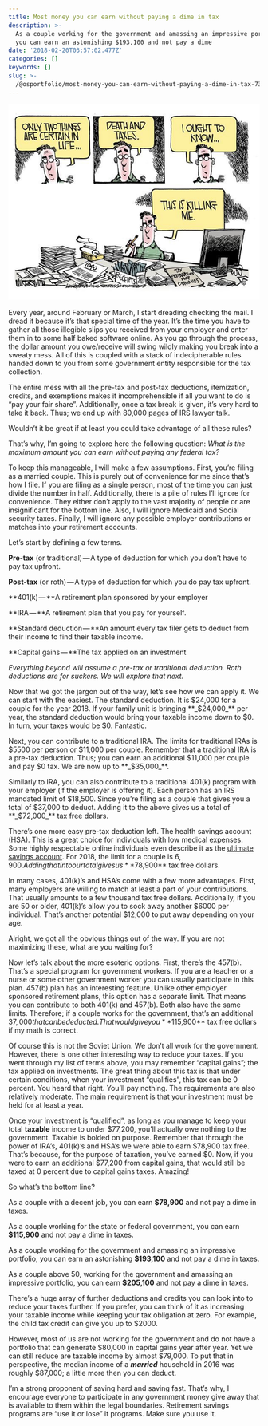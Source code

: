 ```yaml
---
title: Most money you can earn without paying a dime in tax
description: >-
  As a couple working for the government and amassing an impressive portfolio,
  you can earn an astonishing $193,100 and not pay a dime
date: '2018-02-20T03:57:02.477Z'
categories: []
keywords: []
slug: >-
  /@osportfolio/most-money-you-can-earn-without-paying-a-dime-in-tax-737acc94778f
---
```


![](img/1__n898jBw0p0XkdiGIN1YWAw.jpeg)

Every year, around February or March, I start dreading checking the mail. I dread it because it’s that special time of the year. It’s the time you have to gather all those illegible slips you received from your employer and enter them in to some half baked software online. As you go through the process, the dollar amount you owe/receive will swing wildly making you break into a sweaty mess. All of this is coupled with a stack of indecipherable rules handed down to you from some government entity responsible for the tax collection.

The entire mess with all the pre-tax and post-tax deductions, itemization, credits, and exemptions makes it incomprehensible if all you want to do is “pay your fair share”. Additionally, once a tax break is given, it’s very hard to take it back. Thus; we end up with 80,000 pages of IRS lawyer talk.

Wouldn’t it be great if at least you could take advantage of all these rules?

That’s why, I’m going to explore here the following question: _What is the maximum amount you can earn without paying any federal tax?_

To keep this manageable, I will make a few assumptions. First, you’re filing as a married couple. This is purely out of convenience for me since that’s how I file. If you are filing as a single person, most of the time you can just divide the number in half. Additionally, there is a pile of rules I’ll ignore for convenience. They either don’t apply to the vast majority of people or are insignificant for the bottom line. Also, I will ignore Medicaid and Social security taxes. Finally, I will ignore any possible employer contributions or matches into your retirement accounts.

Let’s start by defining a few terms.

**Pre-tax** (or traditional) — A type of deduction for which you don’t have to pay tax upfront.

**Post-tax** (or roth) — A type of deduction for which you do pay tax upfront.

**401(k) — **A retirement plan sponsored by your employer

**IRA — **A retirement plan that you pay for yourself.

**Standard deduction — **An amount every tax filer gets to deduct from their income to find their taxable income.

**Capital gains — **The tax applied on an investment

_Everything beyond will assume a pre-tax or traditional deduction. Roth deductions are for suckers. We will explore that next._

Now that we got the jargon out of the way, let’s see how we can apply it. We can start with the easiest. The standard deduction. It is $24,000 for a couple for the year 2018. If your family unit is bringing **_$24,000_** per year, the standard deduction would bring your taxable income down to $0. In turn, your taxes would be $0. Fantastic.

Next, you can contribute to a traditional IRA. The limits for traditional IRAs is $5500 per person or $11,000 per couple. Remember that a traditional IRA is a pre-tax deduction. Thus; you can earn an additional $11,000 per couple and pay $0 tax. We are now up to **_$35,000_**.

Similarly to IRA, you can also contribute to a traditional 401(k) program with your employer (if the employer is offering it). Each person has an IRS mandated limit of $18,500. Since you’re filing as a couple that gives you a total of $37,000 to deduct. Adding it to the above gives us a total of **_$72,000_** tax free dollars.

There’s one more easy pre-tax deduction left. The health savings account (HSA). This is a great choice for individuals with low medical expenses. Some highly respectable online individuals even describe it as the [ultimate savings account](https://www.madfientist.com/ultimate-retirement-account/). For 2018, the limit for a couple is $6,900. Adding that in to our total gives us **$78,900** tax free dollars.

In many cases, 401(k)’s and HSA’s come with a few more advantages. First, many employers are willing to match at least a part of your contributions. That usually amounts to a few thousand tax free dollars. Additionally, if you are 50 or older, 401(k)’s allow you to sock away another $6000 per individual. That’s another potential $12,000 to put away depending on your age.

Alright, we got all the obvious things out of the way. If you are not maximizing these, what are you waiting for?

Now let’s talk about the more esoteric options. First, there’s the 457(b). That’s a special program for government workers. If you are a teacher or a nurse or some other government worker you can usually participate in this plan. 457(b) plan has an interesting feature. Unlike other employer sponsored retirement plans, this option has a separate limit. That means you can contribute to both 401(k) and 457(b). Both also have the same limits. Therefore; if a couple works for the government, that’s an additional $37,000 that can be deducted. That would give you **$115,900** tax free dollars if my math is correct.

Of course this is not the Soviet Union. We don’t all work for the government. However, there is one other interesting way to reduce your taxes. If you went through my list of terms above, you may remember “capital gains”; the tax applied on investments. The great thing about this tax is that under certain conditions, when your investment “qualifies”, this tax can be 0 percent. You heard that right. You’ll pay nothing. The requirements are also relatively moderate. The main requirement is that your investment must be held for at least a year.

Once your investment is “qualified”, as long as you manage to keep your total **taxable** income to under $77,200, you’ll actually owe nothing to the government. Taxable is bolded on purpose. Remember that through the power of IRA’s, 401(k)’s and HSA’s we were able to earn $78,900 tax free. That’s because, for the purpose of taxation, you’ve earned $0. Now, if you were to earn an additional $77,200 from capital gains, that would still be taxed at 0 percent due to capital gains taxes. Amazing!

So what’s the bottom line?

As a couple with a decent job, you can earn **$78,900** and not pay a dime in taxes.

As a couple working for the state or federal government, you can earn **$115,900** and not pay a dime in taxes.

As a couple working for the government and amassing an impressive portfolio, you can earn an astonishing **$193,100** and not pay a dime in taxes.

As a couple above 50, working for the government and amassing an impressive portfolio, you can earn **$205,100** and not pay a dime in taxes.

There’s a huge array of further deductions and credits you can look into to reduce your taxes further. If you prefer, you can think of it as increasing your taxable income while keeping your tax obligation at zero. For example, the child tax credit can give you up to $2000.

However, most of us are not working for the government and do not have a portfolio that can generate $80,000 in capital gains year after year. Yet we can still reduce are taxable income by almost $79,000. To put that in perspective, the median income of a **_married_** household in 2016 was roughly $87,000; a little more then you can deduct.

I’m a strong proponent of saving hard and saving fast. That’s why, I encourage everyone to participate in any government money give away that is available to them within the legal boundaries. Retirement savings programs are “use it or lose” it programs. Make sure you use it.